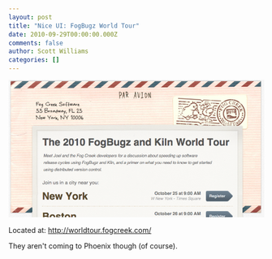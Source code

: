 ```yaml
---
layout: post
title: "Nice UI: FogBugz World Tour"
date: 2010-09-29T00:00:00.000Z
comments: false
author: Scott Williams
categories: []
---
```

<img alt="Located at: http://worldtour.fogcreek.com/ They aren't coming to Phoenix though (of course)." src="./1285775610000.jpg">

Located at: <a href="http://worldtour.fogcreek.com/">http://worldtour.fogcreek.com/</a>

They aren't coming to Phoenix though (of course).